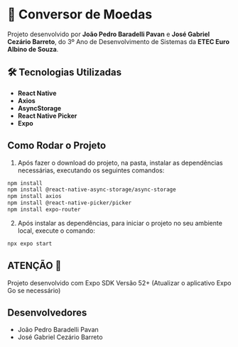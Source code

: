 # 📱 Conversor de Moedas

Projeto desenvolvido por **João Pedro Baradelli Pavan** e **José Gabriel Cezário Barreto**, do 3º Ano de Desenvolvimento de Sistemas da **ETEC Euro Albino de Souza**.

## 🛠 Tecnologias Utilizadas

- **React Native** 
- **Axios** 
- **AsyncStorage** 
- **React Native Picker** 
- **Expo**

## Como Rodar o Projeto

1. Após fazer o download do projeto, na pasta, instalar as dependências necessárias, executando os seguintes comandos:

```bash
npm install
npm install @react-native-async-storage/async-storage
npm install axios
npm install @react-native-picker/picker
npm install expo-router
```

2. Após instalar as dependências, para iniciar o projeto no seu ambiente local, execute o comando:

```bash
npx expo start
```

## ATENÇÃO 📝
Projeto desenvolvido com Expo SDK Versão 52+ (Atualizar o aplicativo Expo Go se necessário)

## Desenvolvedores
- João Pedro Baradelli Pavan
- José Gabriel Cezário Barreto
